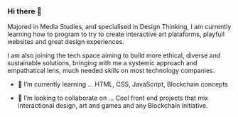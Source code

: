 ### Hi there 👋

Majored in Media Studies, and specialised in Design Thinking, I am currently learning how to program to try to create interactive art plataforms, playfull websites and great design experiences.

I am also joining the tech space aiming to build more ethical, diverse and sustainable solutions, bringing with me a systemic approach and empathatical lens, much needed skills on most technology companies.

<!-- 
- 🔭 I’m currently working on ... -->
- 🌱 I’m currently learning ...
HTML, CSS, JavaScript, Blockchain concepts

- 👯 I’m looking to collaborate on ...
Cool front end projects that mix interactional design, art and games and any Blockchain initiative.

<!--
- 🤔 I’m looking for help with ...
- 💬 Ask me about ...
- 📫 How to reach me: ...
- 😄 Pronouns: ...
- ⚡ Fun fact: ... -->

